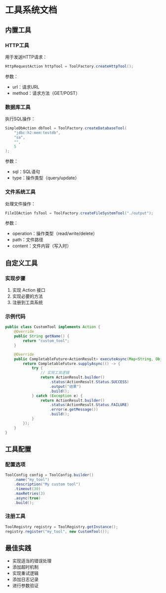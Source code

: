 # 工具系统文档

## 内置工具

### HTTP工具

用于发送HTTP请求：

```java
HttpRequestAction httpTool = ToolFactory.createHttpTool();
```

参数：
- url：请求URL
- method：请求方法（GET/POST）

### 数据库工具

执行SQL操作：

```java
SimpleDbAction dbTool = ToolFactory.createDatabaseTool(
    "jdbc:h2:mem:testdb",
    "sa",
    "",
    5
);
```

参数：
- sql：SQL语句
- type：操作类型（query/update）

### 文件系统工具

处理文件操作：

```java
FileIOAction fsTool = ToolFactory.createFileSystemTool("./output");
```

参数：
- operation：操作类型（read/write/delete）
- path：文件路径
- content：文件内容（写入时）

## 自定义工具

### 实现步骤

1. 实现 Action 接口
2. 实现必要的方法
3. 注册到工具系统

### 示例代码

```java
public class CustomTool implements Action {
    @Override
    public String getName() {
        return "custom_tool";
    }

    @Override
    public CompletableFuture<ActionResult> executeAsync(Map<String, Object> parameters) {
        return CompletableFuture.supplyAsync(() -> {
            try {
                // 实现工具逻辑
                return ActionResult.builder()
                    .status(ActionResult.Status.SUCCESS)
                    .output("结果")
                    .build();
            } catch (Exception e) {
                return ActionResult.builder()
                    .status(ActionResult.Status.FAILURE)
                    .error(e.getMessage())
                    .build();
            }
        });
    }
}
```

## 工具配置

### 配置选项

```java
ToolConfig config = ToolConfig.builder()
    .name("my_tool")
    .description("My custom tool")
    .timeout(30)
    .maxRetries(3)
    .async(true)
    .build();
```

### 注册工具

```java
ToolRegistry registry = ToolRegistry.getInstance();
registry.register("my_tool", new CustomTool());
```

## 最佳实践

- 实现适当的错误处理
- 添加超时机制
- 实现重试逻辑
- 添加日志记录
- 进行参数验证 